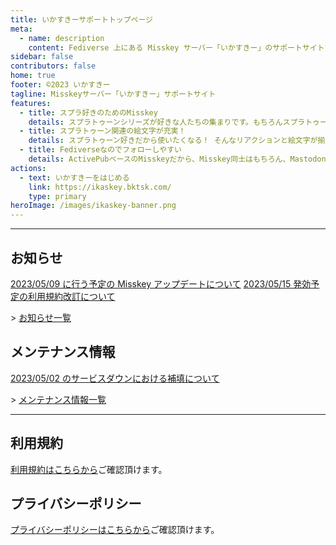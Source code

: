 ```yaml
---
title: いかすきーサポートトップページ
meta:
  - name: description
    content: Fediverse 上にある Misskey サーバー「いかすきー」のサポートサイトです。
sidebar: false
contributors: false
home: true
footer: ©2023 いかすきー
tagline: Misskeyサーバー「いかすきー」サポートサイト
features:
  - title: スプラ好きのためのMisskey
    details: スプラトゥーンシリーズが好きな人たちの集まりです。もちろんスプラトゥーン以外のこともお話し頂けます。
  - title: スプラトゥーン関連の絵文字が充実！
    details: スプラトゥーン好きだから使いたくなる！ そんなリアクションと絵文字が揃っています。
  - title: Fediverseなのでフォローしやすい
    details: ActivePubベースのMisskeyだから、Misskey同士はもちろん、MastodonなどのFediverseのサーバー間でフォローし合うことが可能！
actions:
  - text: いかすきーをはじめる
    link: https://ikaskey.bktsk.com/
    type: primary
heroImage: /images/ikaskey-banner.png
---
```


---

## お知らせ

<Badge type="tip" text="New" vertical="middle" /> [2023/05/09 に行う予定の Misskey アップデートについて](/maintenance/20230509-update_maintenance.html)
<Badge type="tip" text="New" vertical="middle" /> [2023/05/15 発効予定の利用規約改訂について](/news/20230501-change_terms.html)

\> [お知らせ一覧](/news/)

## メンテナンス情報

<Badge type="tip" text="New" vertical="middle" /> [2023/05/02 のサービスダウンにおける補填について](/maintenance/20230503-server_down.html)

\> [メンテナンス情報一覧](/maintenance/)

---

## 利用規約

[利用規約はこちらから](/terms/)ご確認頂けます。

## プライバシーポリシー

[プライバシーポリシーはこちらから](/privacy-policy/)ご確認頂けます。
